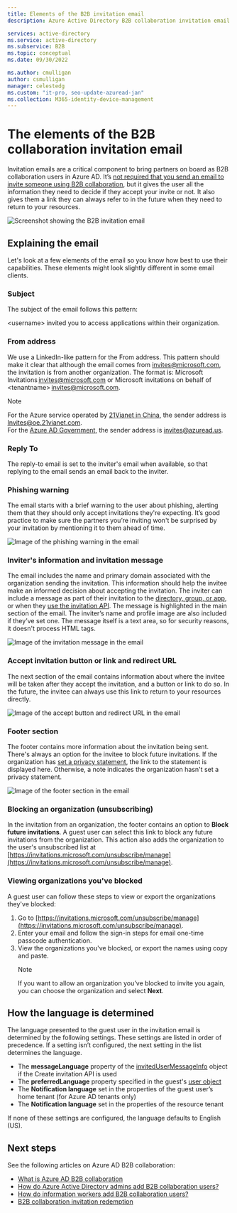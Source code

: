 ```yaml
---
title: Elements of the B2B invitation email
description: Azure Active Directory B2B collaboration invitation email template

services: active-directory
ms.service: active-directory
ms.subservice: B2B
ms.topic: conceptual
ms.date: 09/30/2022

ms.author: cmulligan
author: csmulligan
manager: celestedg
ms.custom: "it-pro, seo-update-azuread-jan"
ms.collection: M365-identity-device-management
---
```


# The elements of the B2B collaboration invitation email

Invitation emails are a critical component to bring partners on board as B2B collaboration users in Azure AD. It’s [not required that you send an email to invite someone using B2B collaboration](redemption-experience.md#redemption-process-through-a-direct-link), but it gives the user all the information they need to decide if they accept your invite or not. It also gives them a link they can always refer to in the future when they need to return to your resources.

![Screenshot showing the B2B invitation email](media/invitation-email-elements/invitation-email.png)

## Explaining the email

Let's look at a few elements of the email so you know how best to use their capabilities. These elements might look slightly different in some email clients. 

### Subject

The subject of the email follows this pattern:

&lt;username&gt; invited you to access applications within their organization.

### From address

We use a LinkedIn-like pattern for the From address. This pattern should make it clear that although the email comes from invites@microsoft.com, the invitation is from another organization. The format is: Microsoft Invitations <invites@microsoft.com> or Microsoft invitations on behalf of &lt;tenantname&gt; <invites@microsoft.com>. 

> [!NOTE]
> For the Azure service operated by [21Vianet in China](/azure/china), the sender address is Invites@oe.21vianet.com.  
> For the [Azure AD Government](../../azure-government/index.yml), the sender address is invites@azuread.us.

### Reply To

The reply-to email is set to the inviter's email when available, so that replying to the email sends an email back to the inviter.

### Phishing warning

The email starts with a brief warning to the user about phishing, alerting them that they should only accept invitations they're expecting. It’s good practice to make sure the partners you’re inviting won't be surprised by your invitation by mentioning it to them ahead of time.

![Image of the phishing warning in the email](media/invitation-email-elements/phishing-warning.png)

### Inviter's information and invitation message

The email includes the name and primary domain associated with the organization sending the invitation. This information should help the invitee make an informed decision about accepting the invitation. The inviter can include a message as part of their invitation to the [directory, group, or app](add-users-administrator.md), or when they [use the invitation API](customize-invitation-api.md). The message is highlighted in the main section of the email. The inviter’s name and profile image are also included if they’ve set one. The message itself is a text area, so for security reasons, it doesn't process HTML tags.

![Image of the invitation message in the email](media/invitation-email-elements/invitation-message-inviters-info.png)

### Accept invitation button or link and redirect URL

The next section of the email contains information about where the invitee will be taken after they accept the invitation, and a button or link to do so.  In the future, the invitee can always use this link to return to your resources directly.

![Image of the accept button and redirect URL in the email](media/invitation-email-elements/accept-button.png)

### Footer section

The footer contains more information about the invitation being sent. There's always an option for the invitee to block future invitations. If the organization has [set a privacy statement](../fundamentals/properties-area.md), the link to the statement is displayed here.  Otherwise, a note indicates the organization hasn't set a privacy statement.

![Image of the footer section in the email](media/invitation-email-elements/footer-section.png)

### Blocking an organization (unsubscribing)

In the invitation from an organization, the footer contains an option to **Block future invitations**. A guest user can select this link to block any future invitations from the organization. This action also adds the organization to the user's unsubscribed list at [https://invitations.microsoft.com/unsubscribe/manage](https://invitations.microsoft.com/unsubscribe/manage).

### Viewing organizations you've blocked

A guest user can follow these steps to view or export the organizations they've blocked:

1. Go to [https://invitations.microsoft.com/unsubscribe/manage](https://invitations.microsoft.com/unsubscribe/manage).
2. Enter your email and follow the sign-in steps for email one-time passcode authentication.
3. View the organizations you've blocked, or export the names using copy and paste.
   > [!NOTE]
   > If you want to allow an organization you’ve blocked to invite you again, you can choose the organization and select **Next**.

## How the language is determined

The language presented to the guest user in the invitation email is determined by the following settings. These settings are listed in order of precedence. If a setting isn’t configured, the next setting in the list determines the language.

- The **messageLanguage** property of the [invitedUserMessageInfo](/graph/api/resources/invitedusermessageinfo) object if the Create invitation API is used
-	The **preferredLanguage** property specified in the guest's [user object](/graph/api/resources/user)
-	The **Notification language** set in the properties of the guest user’s home tenant (for Azure AD tenants only)
-	The **Notification language** set in the properties of the resource tenant

If none of these settings are configured, the language defaults to English (US).

## Next steps

See the following articles on Azure AD B2B collaboration:

- [What is Azure AD B2B collaboration](what-is-b2b.md)
- [How do Azure Active Directory admins add B2B collaboration users?](add-users-administrator.md)
- [How do information workers add B2B collaboration users?](add-users-information-worker.md)
- [B2B collaboration invitation redemption](redemption-experience.md)
